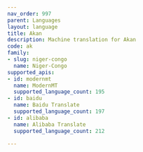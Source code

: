 ```yaml
---
nav_order: 997
parent: Languages
layout: language
title: Akan
description: Machine translation for Akan
code: ak
family:
- slug: niger-congo
  name: Niger-Congo
supported_apis:
- id: modernmt
  name: ModernMT
  supported_language_count: 195
- id: baidu
  name: Baidu Translate
  supported_language_count: 197
- id: alibaba
  name: Alibaba Translate
  supported_language_count: 212

---
```


